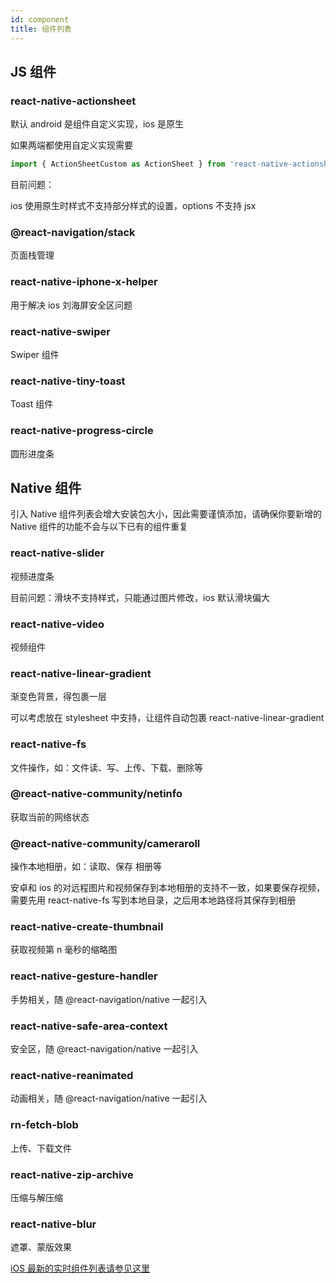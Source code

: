```yaml
---
id: component
title: 组件列表
---
```


## JS 组件

### react-native-actionsheet
默认 android 是组件自定义实现，ios 是原生

如果两端都使用自定义实现需要

```js
import { ActionSheetCustom as ActionSheet } from 'react-native-actionsheet'
````

目前问题：

ios 使用原生时样式不支持部分样式的设置，options 不支持 jsx

### @react-navigation/stack
页面栈管理

### react-native-iphone-x-helper
用于解决 ios 刘海屏安全区问题

### react-native-swiper
Swiper 组件

### react-native-tiny-toast
Toast 组件

### react-native-progress-circle
圆形进度条

## Native 组件
引入 Native 组件列表会增大安装包大小，因此需要谨慎添加，请确保你要新增的 Native 组件的功能不会与以下已有的组件重复

### react-native-slider
视频进度条

目前问题：滑块不支持样式，只能通过图片修改，ios 默认滑块偏大

### react-native-video
视频组件

### react-native-linear-gradient

渐变色背景，得包裹一层

可以考虑放在 stylesheet 中支持，让组件自动包裹 react-native-linear-gradient

### react-native-fs
文件操作，如：文件读、写、上传、下载、删除等

### @react-native-community/netinfo
获取当前的网络状态

### @react-native-community/cameraroll
操作本地相册，如：读取、保存 相册等

安卓和 ios 的对远程图片和视频保存到本地相册的支持不一致，如果要保存视频，需要先用 react-native-fs 写到本地目录，之后用本地路径将其保存到相册

### react-native-create-thumbnail
获取视频第 n 毫秒的缩略图

### react-native-gesture-handler
手势相关，随 @react-navigation/native 一起引入

### react-native-safe-area-context
安全区，随 @react-navigation/native 一起引入

### react-native-reanimated
动画相关，随 @react-navigation/native 一起引入

### rn-fetch-blob
上传、下载文件

### react-native-zip-archive
压缩与解压缩

### react-native-blur
遮罩、蒙版效果



[iOS 最新的实时组件列表请参见这里](http://git.corp.kuaishou.com/chenying09/kwai_react_native_ios/-/tree/master/release_libraries)
